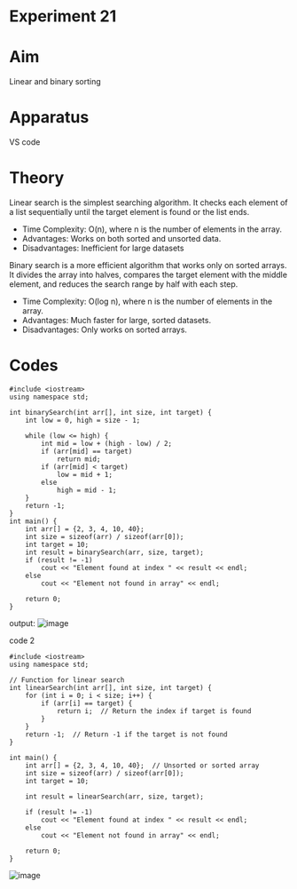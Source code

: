 # Experiment 21
# Aim
Linear and binary sorting 
# Apparatus 
VS code 
# Theory 
Linear search is the simplest searching algorithm. It checks each element of a list sequentially until the target element is found or the list ends.
* Time Complexity: O(n), where n is the number of elements in the array.
* Advantages: Works on both sorted and unsorted data.
* Disadvantages: Inefficient for large datasets

Binary search is a more efficient algorithm that works only on sorted arrays. It divides the array into halves, compares the target element with the middle element, and reduces the search range by half with each step.
* Time Complexity: O(log n), where n is the number of elements in the array.
* Advantages: Much faster for large, sorted datasets.
* Disadvantages: Only works on sorted arrays.
# Codes 
~~~
#include <iostream>
using namespace std;

int binarySearch(int arr[], int size, int target) {
    int low = 0, high = size - 1;
    
    while (low <= high) {
        int mid = low + (high - low) / 2; 
        if (arr[mid] == target)
            return mid;
        if (arr[mid] < target)
            low = mid + 1;
        else
            high = mid - 1;
    }
    return -1;
}
int main() {
    int arr[] = {2, 3, 4, 10, 40}; 
    int size = sizeof(arr) / sizeof(arr[0]);
    int target = 10;
    int result = binarySearch(arr, size, target);
    if (result != -1)
        cout << "Element found at index " << result << endl;
    else
        cout << "Element not found in array" << endl;
        
    return 0;
}
~~~
output: 
![image](https://github.com/user-attachments/assets/ee3a00ab-f2ad-4c6e-bbe7-7451b770ded2)


code 2 
~~~
#include <iostream>
using namespace std;

// Function for linear search
int linearSearch(int arr[], int size, int target) {
    for (int i = 0; i < size; i++) {
        if (arr[i] == target) {
            return i;  // Return the index if target is found
        }
    }
    return -1;  // Return -1 if the target is not found
}

int main() {
    int arr[] = {2, 3, 4, 10, 40};  // Unsorted or sorted array
    int size = sizeof(arr) / sizeof(arr[0]);
    int target = 10;
    
    int result = linearSearch(arr, size, target);
    
    if (result != -1)
        cout << "Element found at index " << result << endl;
    else
        cout << "Element not found in array" << endl;
        
    return 0;
}
~~~
![image](https://github.com/user-attachments/assets/10850572-89d2-4139-aa58-e1eaacfccd2b)
